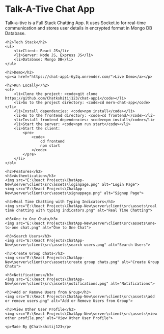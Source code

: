 <!DOCTYPE html>
<html lang="en">
<head>
    <meta charset="UTF-8">
    <meta name="viewport" content="width=device-width, initial-scale=1.0">
    <title>Talk-A-Tive Chat App</title>
    <style>
        /* Add your custom CSS styles here */
    </style>
</head>
<body>
    <h1>Talk-A-Tive Chat App</h1>
    <p>Talk-a-tive is a Full Stack Chatting App. It uses Socket.io for real-time communication and stores user details in encrypted format in Mongo DB Database.</p>
    
    <h2>Tech Stack</h2>
    <ul>
        <li>Client: React JS</li>
        <li>Server: Node JS, Express JS</li>
        <li>Database: Mongo DB</li>
    </ul>
    
    <h2>Demo</h2>
    <p><a href="https://chat-app1-6y2q.onrender.com/">Live Demo</a></p>
    
    <h2>Run Locally</h2>
    <ol>
        <li>Clone the project: <code>git clone https://github.com/Chatkshitij123/chat-app1</code></li>
        <li>Go to the project directory: <code>cd mern-chat-app</code></li>
        <li>Install dependencies: <code>npm install</code></li>
        <li>Go to the frontend directory: <code>cd frontend/</code></li>
        <li>Install frontend dependencies: <code>npm install</code></li>
        <li>Start the server: <code>npm run start</code></li>
        <li>Start the client: 
            <pre>
                <code>
                    cd frontend
                    npm start
                </code>
            </pre>
        </li>
    </ol>
    
    <h2>Features</h2>
    <h3>Authentication</h3>
    <img src="E:\React Projects\ChatApp-New\server\client\src\assets\loginpage.png" alt="Login Page">
    <img src="E:\React Projects\ChatApp-New\server\client\src\assets\signuppage.png" alt="Signup Page">
    
    <h3>Real Time Chatting with Typing Indicators</h3>
    <img src="E:\React Projects\ChatApp-New\server\client\src\assets\real time chatting with typing indicators.png" alt="Real Time Chatting">
    
    <h3>One to One Chat</h3>
    <img src="E:\React Projects\ChatApp-New\server\client\src\assets\one-to-one chat.png" alt="One to One Chat">
    
    <h3>Search Users</h3>
    <img src="E:\React Projects\ChatApp-New\server\client\src\assets\search users.png" alt="Search Users">
    
    <h3>Create Group Chats</h3>
    <img src="E:\React Projects\ChatApp-New\server\client\src\assets\create group chats.png" alt="Create Group Chats">
    
    <h3>Notifications</h3>
    <img src="E:\React Projects\ChatApp-New\server\client\src\assets\notifications.png" alt="Notifications">
    
    <h3>Add or Remove Users from Group</h3>
    <img src="E:\React Projects\ChatApp-New\server\client\src\assets\add or remove users.png" alt="Add or Remove Users from Group">
    
    <h3>View Other User Profile</h3>
    <img src="E:\React Projects\ChatApp-New\server\client\src\assets\view other profile.png" alt="View Other User Profile">
    
    <p>Made By @Chatkshitij123</p>
</body>
</html>

